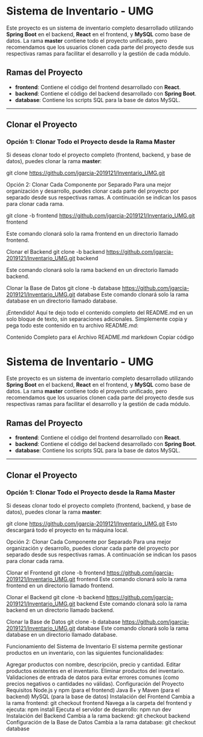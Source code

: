 # Sistema de Inventario - UMG

Este proyecto es un sistema de inventario completo desarrollado utilizando **Spring Boot** en el backend, **React** en el frontend, y **MySQL** como base de datos. La rama **master** contiene todo el proyecto unificado, pero recomendamos que los usuarios clonen cada parte del proyecto desde sus respectivas ramas para facilitar el desarrollo y la gestión de cada módulo.

## Ramas del Proyecto

- **frontend**: Contiene el código del frontend desarrollado con **React**.
- **backend**: Contiene el código del backend desarrollado con **Spring Boot**.
- **database**: Contiene los scripts SQL para la base de datos MySQL.

---

## Clonar el Proyecto

### Opción 1: Clonar Todo el Proyecto desde la Rama Master

Si deseas clonar todo el proyecto completo (frontend, backend, y base de datos), puedes clonar la rama **master**:


git clone https://github.com/jgarcia-2019121/Inventario_UMG.git

Opción 2: Clonar Cada Componente por Separado
Para una mejor organización y desarrollo, puedes clonar cada parte del proyecto por separado desde sus respectivas ramas. A continuación se indican los pasos para clonar cada rama.

git clone -b frontend https://github.com/jgarcia-2019121/Inventario_UMG.git frontend

Este comando clonará solo la rama frontend en un directorio llamado frontend.

Clonar el Backend
git clone -b backend https://github.com/jgarcia-2019121/Inventario_UMG.git backend

Este comando clonará solo la rama backend en un directorio llamado backend.

Clonar la Base de Datos
git clone -b database https://github.com/jgarcia-2019121/Inventario_UMG.git database
Este comando clonará solo la rama database en un directorio llamado database.


¡Entendido! Aquí te dejo todo el contenido completo del README.md en un solo bloque de texto, sin separaciones adicionales. Simplemente copia y pega todo este contenido en tu archivo README.md:

Contenido Completo para el Archivo README.md
markdown
Copiar código
# Sistema de Inventario - UMG

Este proyecto es un sistema de inventario completo desarrollado utilizando **Spring Boot** en el backend, **React** en el frontend, y **MySQL** como base de datos. La rama **master** contiene todo el proyecto unificado, pero recomendamos que los usuarios clonen cada parte del proyecto desde sus respectivas ramas para facilitar el desarrollo y la gestión de cada módulo.

## Ramas del Proyecto

- **frontend**: Contiene el código del frontend desarrollado con **React**.
- **backend**: Contiene el código del backend desarrollado con **Spring Boot**.
- **database**: Contiene los scripts SQL para la base de datos MySQL.

---

## Clonar el Proyecto

### Opción 1: Clonar Todo el Proyecto desde la Rama Master

Si deseas clonar todo el proyecto completo (frontend, backend, y base de datos), puedes clonar la rama **master**:

git clone https://github.com/jgarcia-2019121/Inventario_UMG.git
Esto descargará todo el proyecto en tu máquina local.

Opción 2: Clonar Cada Componente por Separado
Para una mejor organización y desarrollo, puedes clonar cada parte del proyecto por separado desde sus respectivas ramas. A continuación se indican los pasos para clonar cada rama.

Clonar el Frontend
git clone -b frontend https://github.com/jgarcia-2019121/Inventario_UMG.git frontend
Este comando clonará solo la rama frontend en un directorio llamado frontend.

Clonar el Backend
git clone -b backend https://github.com/jgarcia-2019121/Inventario_UMG.git backend
Este comando clonará solo la rama backend en un directorio llamado backend.

Clonar la Base de Datos
git clone -b database https://github.com/jgarcia-2019121/Inventario_UMG.git database
Este comando clonará solo la rama database en un directorio llamado database.

Funcionamiento del Sistema de Inventario
El sistema permite gestionar productos en un inventario, con las siguientes funcionalidades:

Agregar productos con nombre, descripción, precio y cantidad.
Editar productos existentes en el inventario.
Eliminar productos del inventario.
Validaciones de entrada de datos para evitar errores comunes (como precios negativos o cantidades no válidas).
Configuración del Proyecto
Requisitos
Node.js y npm (para el frontend)
Java 8+ y Maven (para el backend)
MySQL (para la base de datos)
Instalación del Frontend
Cambia a la rama frontend:
git checkout frontend
Navega a la carpeta del frontend y ejecuta:
npm install
Ejecuta el servidor de desarrollo:
npm run dev
Instalación del Backend
Cambia a la rama backend:
git checkout backend
Configuración de la Base de Datos
Cambia a la rama database:
git checkout database

```bash
